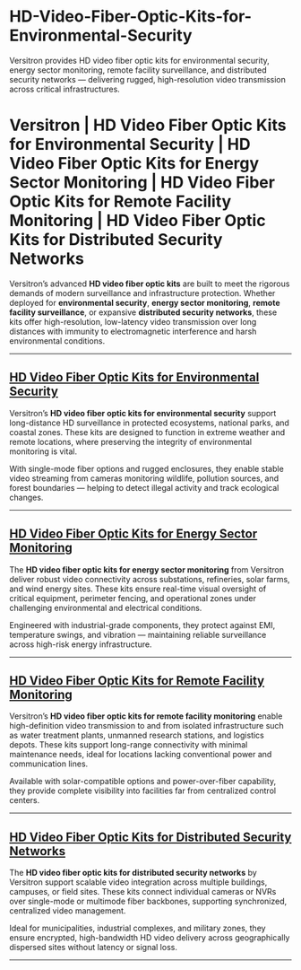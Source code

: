 # HD-Video-Fiber-Optic-Kits-for-Environmental-Security
Versitron provides HD video fiber optic kits for environmental security, energy sector monitoring, remote facility surveillance, and distributed security networks — delivering rugged, high-resolution video transmission across critical infrastructures.
# Versitron | HD Video Fiber Optic Kits for Environmental Security | HD Video Fiber Optic Kits for Energy Sector Monitoring | HD Video Fiber Optic Kits for Remote Facility Monitoring | HD Video Fiber Optic Kits for Distributed Security Networks

Versitron’s advanced **HD video fiber optic kits** are built to meet the rigorous demands of modern surveillance and infrastructure protection. Whether deployed for **environmental security**, **energy sector monitoring**, **remote facility surveillance**, or expansive **distributed security networks**, these kits offer high-resolution, low-latency video transmission over long distances with immunity to electromagnetic interference and harsh environmental conditions.

---

## [HD Video Fiber Optic Kits for Environmental Security](https://www.versitron.com/products/hdsdi11-hdsdi11-fiber-optic-video-transmitter-receiver-system-installation-kit)  
Versitron’s **HD video fiber optic kits for environmental security** support long-distance HD surveillance in protected ecosystems, national parks, and coastal zones. These kits are designed to function in extreme weather and remote locations, where preserving the integrity of environmental monitoring is vital.

With single-mode fiber options and rugged enclosures, they enable stable video streaming from cameras monitoring wildlife, pollution sources, and forest boundaries — helping to detect illegal activity and track ecological changes.

---

## [HD Video Fiber Optic Kits for Energy Sector Monitoring](https://www.versitron.com/products/high-definition-fiber-optic-video-hdcvi-ahd-hdtvi-installation-kit-33)  
The **HD video fiber optic kits for energy sector monitoring** from Versitron deliver robust video connectivity across substations, refineries, solar farms, and wind energy sites. These kits ensure real-time visual oversight of critical equipment, perimeter fencing, and operational zones under challenging environmental and electrical conditions.

Engineered with industrial-grade components, they protect against EMI, temperature swings, and vibration — maintaining reliable surveillance across high-risk energy infrastructure.

---

## [HD Video Fiber Optic Kits for Remote Facility Monitoring](https://www.versitron.com/products/high-definition-fiber-optic-video-hdcvi-ahd-hdtvi-installation-kit-40) 
Versitron’s **HD video fiber optic kits for remote facility monitoring** enable high-definition video transmission to and from isolated infrastructure such as water treatment plants, unmanned research stations, and logistics depots. These kits support long-range connectivity with minimal maintenance needs, ideal for locations lacking conventional power and communication lines.

Available with solar-compatible options and power-over-fiber capability, they provide complete visibility into facilities far from centralized control centers.

---

## [HD Video Fiber Optic Kits for Distributed Security Networks](https://www.versitron.com/products/high-definition-fiber-optic-video-hdcvi-ahd-hdtvi-installation-kit-38)  
The **HD video fiber optic kits for distributed security networks** by Versitron support scalable video integration across multiple buildings, campuses, or field sites. These kits connect individual cameras or NVRs over single-mode or multimode fiber backbones, supporting synchronized, centralized video management.

Ideal for municipalities, industrial complexes, and military zones, they ensure encrypted, high-bandwidth HD video delivery across geographically dispersed sites without latency or signal loss.

---
